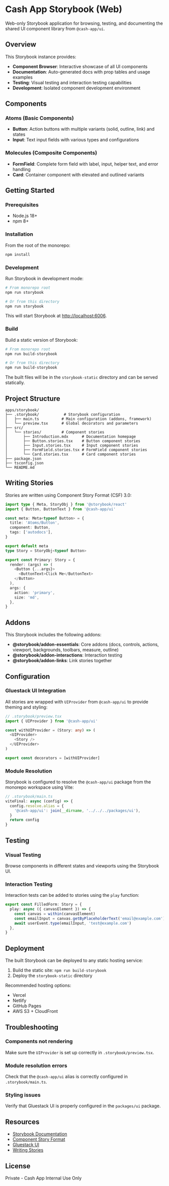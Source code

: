 # Cash App Storybook (Web)

Web-only Storybook application for browsing, testing, and documenting the shared UI component library from `@cash-app/ui`.

## Overview

This Storybook instance provides:

- **Component Browser**: Interactive showcase of all UI components
- **Documentation**: Auto-generated docs with prop tables and usage examples
- **Testing**: Visual testing and interaction testing capabilities
- **Development**: Isolated component development environment

## Components

### Atoms (Basic Components)
- **Button**: Action buttons with multiple variants (solid, outline, link) and states
- **Input**: Text input fields with various types and configurations

### Molecules (Composite Components)
- **FormField**: Complete form field with label, input, helper text, and error handling
- **Card**: Container component with elevated and outlined variants

## Getting Started

### Prerequisites

- Node.js 18+
- npm 8+

### Installation

From the root of the monorepo:

```bash
npm install
```

### Development

Run Storybook in development mode:

```bash
# From monorepo root
npm run storybook

# Or from this directory
npm run storybook
```

This will start Storybook at [http://localhost:6006](http://localhost:6006).

### Build

Build a static version of Storybook:

```bash
# From monorepo root
npm run build-storybook

# Or from this directory
npm run build-storybook
```

The built files will be in the `storybook-static` directory and can be served statically.

## Project Structure

```
apps/storybook/
├── .storybook/           # Storybook configuration
│   ├── main.ts          # Main configuration (addons, framework)
│   └── preview.tsx      # Global decorators and parameters
├── src/
│   └── stories/         # Component stories
│       ├── Introduction.mdx      # Documentation homepage
│       ├── Button.stories.tsx    # Button component stories
│       ├── Input.stories.tsx     # Input component stories
│       ├── FormField.stories.tsx # FormField component stories
│       └── Card.stories.tsx      # Card component stories
├── package.json
├── tsconfig.json
└── README.md
```

## Writing Stories

Stories are written using Component Story Format (CSF) 3.0:

```typescript
import type { Meta, StoryObj } from '@storybook/react'
import { Button, ButtonText } from '@cash-app/ui'

const meta: Meta<typeof Button> = {
  title: 'Atoms/Button',
  component: Button,
  tags: ['autodocs'],
}

export default meta
type Story = StoryObj<typeof Button>

export const Primary: Story = {
  render: (args) => (
    <Button {...args}>
      <ButtonText>Click Me</ButtonText>
    </Button>
  ),
  args: {
    action: 'primary',
    size: 'md',
  },
}
```

## Addons

This Storybook includes the following addons:

- **@storybook/addon-essentials**: Core addons (docs, controls, actions, viewport, backgrounds, toolbars, measure, outline)
- **@storybook/addon-interactions**: Interaction testing
- **@storybook/addon-links**: Link stories together

## Configuration

### Gluestack UI Integration

All stories are wrapped with `UIProvider` from `@cash-app/ui` to provide theming and styling:

```typescript
// .storybook/preview.tsx
import { UIProvider } from '@cash-app/ui'

const withUIProvider = (Story: any) => (
  <UIProvider>
    <Story />
  </UIProvider>
)

export const decorators = [withUIProvider]
```

### Module Resolution

Storybook is configured to resolve the `@cash-app/ui` package from the monorepo workspace using Vite:

```typescript
// .storybook/main.ts
viteFinal: async (config) => {
  config.resolve.alias = {
    '@cash-app/ui': join(__dirname, '../../../packages/ui'),
  }
  return config
}
```

## Testing

### Visual Testing

Browse components in different states and viewports using the Storybook UI.

### Interaction Testing

Interaction tests can be added to stories using the `play` function:

```typescript
export const FilledForm: Story = {
  play: async ({ canvasElement }) => {
    const canvas = within(canvasElement)
    const emailInput = canvas.getByPlaceholderText('email@example.com')
    await userEvent.type(emailInput, 'test@example.com')
  },
}
```

## Deployment

The built Storybook can be deployed to any static hosting service:

1. Build the static site: `npm run build-storybook`
2. Deploy the `storybook-static` directory

Recommended hosting options:
- Vercel
- Netlify
- GitHub Pages
- AWS S3 + CloudFront

## Troubleshooting

### Components not rendering

Make sure the `UIProvider` is set up correctly in `.storybook/preview.tsx`.

### Module resolution errors

Check that the `@cash-app/ui` alias is correctly configured in `.storybook/main.ts`.

### Styling issues

Verify that Gluestack UI is properly configured in the `packages/ui` package.

## Resources

- [Storybook Documentation](https://storybook.js.org/docs/react)
- [Component Story Format](https://storybook.js.org/docs/react/api/csf)
- [Gluestack UI](https://gluestack.io/ui/docs)
- [Writing Stories](https://storybook.js.org/docs/react/writing-stories/introduction)

## License

Private - Cash App Internal Use Only
